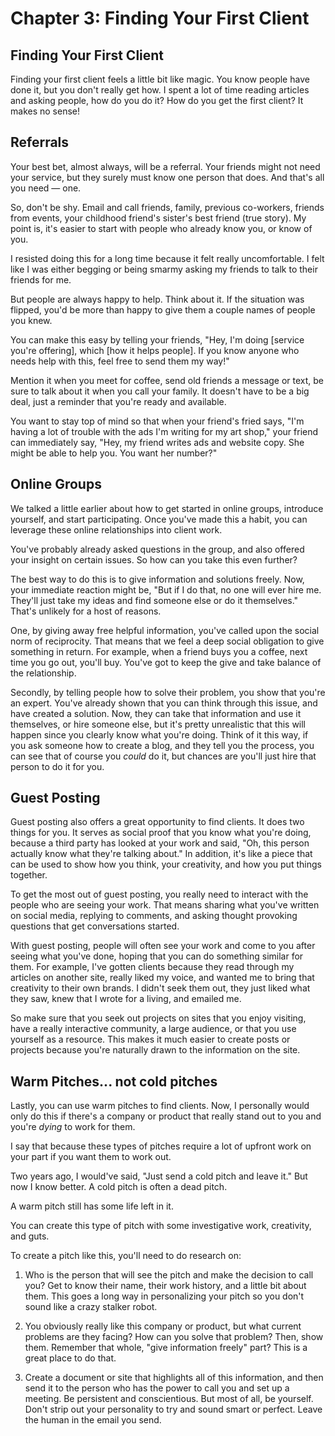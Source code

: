 # Chapter 3: Finding Your First Client

## Finding Your First Client
Finding your first client feels a little bit like magic. You know people have done it, but you don't really get how. I spent a lot of time reading articles and asking people, how do you do it? How do you get the first client? It makes no sense!

## Referrals
Your best bet, almost always, will be a referral. Your friends might not need your service, but they surely must know one person that does. And that's all you need — one. 

So, don't be shy. Email and call friends, family, previous co-workers, friends from events, your childhood friend's sister's best friend (true story). My point is, it's easier to start with people who already know you, or know of you.

I resisted doing this for a long time because it felt really uncomfortable. I felt like I was either begging or being smarmy asking my friends to talk to their friends for me.

But people are always happy to help. Think about it. If the situation was flipped, you'd be more than happy to give them a couple names of people you knew.

You can make this easy by telling your friends, "Hey, I'm doing [service you're offering], which [how it helps people]. If you know anyone who needs help with this, feel free to send them my way!" 

Mention it when you meet for coffee, send old friends a message or text, be sure to talk about it when you call your family. It doesn't have to be a big deal, just a reminder that you're ready and available. 

You want to stay top of mind so that when your friend's fried says, "I'm having a lot of trouble with the ads I'm writing for my art shop," your friend can immediately say, "Hey, my friend writes ads and website copy. She might be able to help you. You want her number?" 

## Online Groups
We talked a little earlier about how to get started in online groups, introduce yourself, and start participating. Once you've made this a habit, you can leverage these online relationships into client work.

You've probably already asked questions in the group, and also offered your insight on certain issues. So how can you take this even further?

The best way to do this is to give information and solutions freely. Now, your immediate reaction might be, "But if I do that, no one will ever hire me. They'll just take my ideas and find someone else or do it themselves." That's unlikely for a host of reasons.

One, by giving away free helpful information, you've called upon the social norm of reciprocity. That means that we feel a deep social obligation to give something in return. For example, when a friend buys you a coffee, next time you go out, you'll buy. You've got to keep the give and take balance of the relationship. 

Secondly, by telling people how to solve their problem, you show that you're an expert. You've already shown that you can think through this issue, and have created a solution. Now, they can take that information and use it themselves, or hire someone else, but it's pretty unrealistic that this will happen since you clearly know what you're doing. Think of it this way, if you ask someone how to create a blog, and they tell you the process, you can see that of course you _could_ do it, but chances are you'll just hire that person to do it for you. 

## Guest Posting
Guest posting also offers a great opportunity to find clients. It does two things for you. It serves as social proof that you know what you're doing, because a third party has looked at your work and said, "Oh, this person actually know what they're talking about." In addition, it's like a piece that can be used to show how you think, your creativity, and how you put things together.

To get the most out of guest posting, you really need to interact with the people who are seeing your work. That means sharing what you've written on social media, replying to comments, and asking thought provoking questions that get conversations started.

With guest posting, people will often see your work and come to you after seeing what you've done, hoping that you can do something similar for them. For example, I've gotten clients because they read through my articles on another site, really liked my voice, and wanted me to bring that creativity to their own brands. I didn't seek them out, they just liked what they saw, knew that I wrote for a living, and emailed me.

So make sure that you seek out projects on sites that you enjoy visiting, have a really interactive community, a large audience, or that you use yourself as a resource. This makes it much easier to create posts or projects because you're naturally drawn to the information on the site.

## Warm Pitches... not cold pitches
Lastly, you can use warm pitches to find clients. Now, I personally would only do this if there's a company or product that really stand out to you and you're _dying_ to work for them. 

I say that because these types of pitches require a lot of upfront work on your part if you want them to work out. 

Two years ago, I would've said, "Just send a cold pitch and leave it." But now I know better. A cold pitch is often a dead pitch.

A warm pitch still has some life left in it.

You can create this type of pitch with some investigative work, creativity, and guts. 

To create a pitch like this, you'll need to do research on:

1. Who is the person that will see the pitch and make the decision to call you? Get to know their name, their work history, and a little bit about them. This goes a long way in personalizing your pitch so you don't sound like a crazy stalker robot.

2. You obviously really like this company or product, but what current problems are they facing? How can you solve that problem? Then, show them. Remember that whole, "give information freely" part? This is a great place to do that. 

3. Create a document or site that highlights all of this information, and then send it to the person who has the power to call you and set up a meeting. Be persistent and conscientious. But most of all, be yourself. Don't strip out your personality to try and sound smart or perfect. Leave the human in the email you send.   

